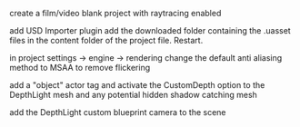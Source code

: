 create a film/video blank project with raytracing enabled


add USD Importer plugin
add the downloaded folder containing the .uasset files in the content folder of the project file.
Restart.

in project settings -> engine -> rendering change the default anti aliasing method to MSAA to remove flickering


add a "object" actor tag and activate the CustomDepth option to the DepthLight mesh and any potential hidden shadow catching mesh

add the DepthLight custom blueprint camera to the scene